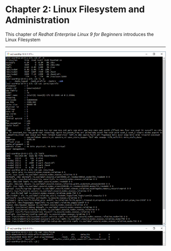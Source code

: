 # Chapter 2: Linux Filesystem and Administration

This chapter of *Redhat Enterprise Linux 9 for Beginners* introduces the Linux Filesystem

---

<div align="center">
  <img src="/screenshot/2.1.PNG" width=""/>
</div>

<div align="center">
  <img src="/screenshot/2.2.PNG" width=""/>
</div>

